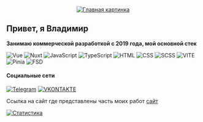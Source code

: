 <div style="display: flex; justify-content: center; margin: auto; text-aling: center;"><a href="https://proksiks.github.io/site/articles/" targe="_blank"><img style="display: block; margin: auto; max-width: 100%;" src="https://github.com/proksiks/proksiks/blob/main/assets/screen.gif" alt="Главная картинка" /></a></div>

## Привет, я Владимир

**Занимаю коммерческой разработкой с 2019 года, мой основной стек**

![Vue](https://img.shields.io/badge/Vue-41b883) ![Nuxt](https://img.shields.io/badge/Nuxt-001e26) ![JavaScript](https://img.shields.io/badge/JavaScript-1f1f1f?logo=javascript&logoColor=f7e025) ![TypeScript](https://img.shields.io/badge/TypeScript-blue?logo=typescript&logoColor=ffffff) ![HTML](https://img.shields.io/badge/HTML-e44d26) ![CSS](https://img.shields.io/badge/CSS-264de4) ![SCSS](https://img.shields.io/badge/SCSS-d0469d) ![VITE](https://img.shields.io/badge/VITE-ffb109) ![Pinia](https://img.shields.io/badge/Pinia-edbb36) ![FSD](https://img.shields.io/badge/FSD-263f5f)

#### Социальные сети

[![Telegram](https://img.shields.io/badge/TELEGRAM-303a4d?logo=telegram&logoColor=27a0d9)](https://t.me/ProKsiKzzz) [![VKONTAKTE](https://img.shields.io/badge/VKONTAKTE-303a4d?logo=vk&logoColor=4f7db3)](https://vk.com/poksiks)

Ссылка на сайт где представлены часть моих работ [сайт](https://proksiks.github.io/my-pet-projects/projects/)

[![Статистика](https://github-readme-stats.vercel.app/api/top-langs?username=proksiks&show_icons=true)](https://github.com/proksiks/github-readme-stats)
